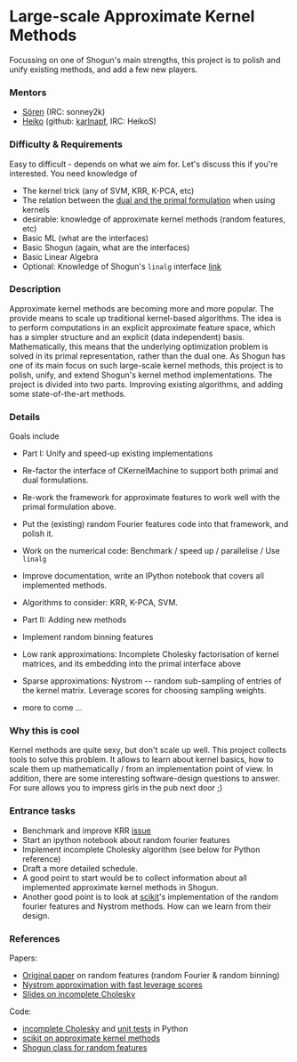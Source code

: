 # Large-scale Approximate Kernel Methods

Focussing on one of Shogun's main strengths, this project is to polish and unify existing methods, and add a few new players.

### Mentors
 * [Sören](https://github.com/shogun-toolbox/shogun/wiki/AUTHORS) (IRC: sonney2k)
 * [Heiko](Heiko%20Strathmann) (github: [karlnapf](https://github.com/karlnapf), IRC: HeikoS)

### Difficulty & Requirements
Easy to difficult - depends on what we aim for. Let's discuss this if you're interested. You need knowledge of
 * The kernel trick (any of SVM, KRR, K-PCA, etc)
 * The relation between the [dual and the primal formulation](https://en.wikipedia.org/wiki/Duality_(optimization)) when using kernels
 * desirable: knowledge of approximate kernel methods (random features, etc)
 * Basic ML (what are the interfaces)
 * Basic Shogun (again, what are the interfaces)
 * Basic Linear Algebra
 * Optional: Knowledge of Shogun's ```linalg``` interface [link](https://github.com/shogun-toolbox/shogun/wiki/README_linalg)

### Description
Approximate kernel methods are becoming more and more popular. The provide means to scale up traditional kernel-based algorithms. The idea is to perform computations in an explicit approximate feature space, which has a simpler structure and an explicit (data independent) basis.  Mathematically, this means that the underlying optimization problem is solved in its primal representation, rather than the dual one. As Shogun has one of its main focus on such large-scale kernel methods, this project is to polish, unify, and extend Shogun's kernel method implementations. The project is divided into two parts. Improving existing algorithms, and adding some state-of-the-art methods.


### Details
Goals include

 * Part I: Unify and speed-up existing implementations
  * Re-factor the interface of CKernelMachine to support both primal and dual formulations.
  * Re-work the framework for approximate features to work well with the primal formulation above.
  * Put the (existing) random Fourier features code into that framework, and polish it.
  * Work on the numerical code: Benchmark / speed up / parallelise / Use ```linalg```
  * Improve documentation, write an IPython notebook that covers all implemented methods.
  * Algorithms to consider: KRR, K-PCA, SVM.


 * Part II: Adding new methods
  * Implement random binning features
  * Low rank approximations: Incomplete Cholesky factorisation of kernel matrices, and its embedding into the primal interface above
  * Sparse approximations: Nystrom -- random sub-sampling of entries of the kernel matrix. Leverage scores for choosing sampling weights.
  * more to come ...

### Why this is cool
Kernel methods are quite sexy, but don't scale up well. This project collects tools to solve this problem. It allows to learn about kernel basics, how to scale them up mathematically / from an implementation point of view. In addition, there are some interesting software-design questions to answer. For sure allows you to impress girls in the pub next door ;)

### Entrance tasks
 * Benchmark and improve KRR [issue](https://github.com/shogun-toolbox/shogun/issues/2991)
 * Start an ipython notebook about random fourier features
 * Implement incomplete Cholesky algorithm (see below for Python reference)
 * Draft a more detailed schedule. 
  * A good point to start would be to collect information about all implemented approximate kernel methods in Shogun.
  * Another good point is to look at [scikit](http://scikit-learn.org/stable/auto_examples/plot_kernel_approximation.html)'s implementation of the random fourier features and Nystrom methods. How can we learn from their design.

### References
Papers:
 * [Original paper](http://www.eecs.berkeley.edu/~brecht/papers/07.rah.rec.nips.pdf) on random features (random Fourier & random binning) 
 * [Nystrom approximation with fast leverage scores](http://www.stat.berkeley.edu/~mmahoney/pubs/elalaoui-nips15.pdf)
 * [Slides on incomplete Cholesky](http://www.di.ens.fr/~fbach/ICML_2005_CSI_3.pdf)

Code:
 * [incomplete Cholesky](https://github.com/karlnapf/kernel_exp_family/blob/master/kernel_exp_family/kernels/incomplete_cholesky.py) and [unit tests](https://github.com/karlnapf/kernel_exp_family/blob/master/tests/kernels/test_incomplete_cholesky.py) in Python
 * [scikit on approximate kernel methods](http://scikit-learn.org/stable/auto_examples/plot_kernel_approximation.html)
 * [Shogun class for random features](http://shogun-toolbox.org/doc/en/3.0.0/classshogun_1_1CRandomFourierDotFeatures.html)